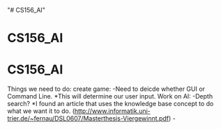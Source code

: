 "# CS156_AI" 
# CS156_AI
# CS156_AI

Things we need to do:
create game:
	-Need to deicde whether GUI or Command Line. 
			*This will determine our user input.
Work on AI:
	-Depth search? 
		*I found an article that uses the knowledge base concept
			to do what we want it to do. (http://www.informatik.uni-trier.de/~fernau/DSL0607/Masterthesis-Viergewinnt.pdf)
	-